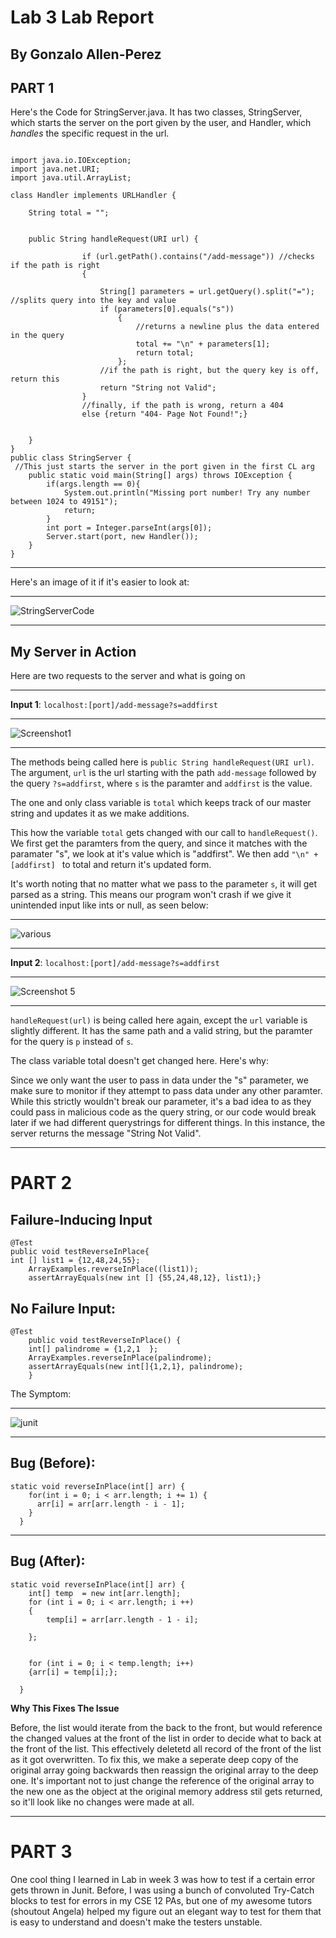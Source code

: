Lab 3 Lab Report
========

By Gonzalo Allen-Perez
-----

PART 1 
-----

Here's the Code for StringServer.java. It has two classes, StringServer, which starts the server on the port given by the user, and Handler, which _handles_ the specific request in the url.

```

import java.io.IOException;
import java.net.URI;
import java.util.ArrayList;

class Handler implements URLHandler {
    
    String total = "";
    

    public String handleRequest(URI url) {
        
                if (url.getPath().contains("/add-message")) //checks if the path is right
                {

                    String[] parameters = url.getQuery().split("="); //splits query into the key and value
                    if (parameters[0].equals("s"))
                        {
                            //returns a newline plus the data entered in the query
                            total += "\n" + parameters[1];
                            return total;
                        };
                    //if the path is right, but the query key is off, return this
                    return "String not Valid";
                }
                //finally, if the path is wrong, return a 404
                else {return "404- Page Not Found!";}
            
            
    }
}
public class StringServer {
 //This just starts the server in the port given in the first CL arg
    public static void main(String[] args) throws IOException {
        if(args.length == 0){
            System.out.println("Missing port number! Try any number between 1024 to 49151");
            return;
        }
        int port = Integer.parseInt(args[0]);
        Server.start(port, new Handler());
    }
}

```
***
Here's an image of it if it's easier to look at:

***

![StringServerCode](https://user-images.githubusercontent.com/106555298/214990735-72132937-5b9e-454c-992b-5587f59dc917.png)


***

My Server in Action
----

Here are two requests to the server and what is going on

***

__Input 1__: `localhost:[port]/add-message?s=addfirst`

***

![Screenshot1](https://user-images.githubusercontent.com/106555298/214988021-ab601de0-4723-484a-8984-786e736af3ca.png)

*** 

The methods being called here is `public String handleRequest(URI url)`. 
The argument, `url` is the url starting with the path `add-message` 
followed by the query `?s=addfirst`, where `s` is the paramter and `addfirst` is the value.

The one and only class variable is `total` which keeps track of our master string and updates it as we make additions.

This how the variable `total` gets changed with our call to `handleRequest()`. We first 
get the paramters from the query, and since it matches with the paramater "s", we 
look at it's value which is "addfirst". We then add `"\n" + [addfirst] ` to total 
and return it's updated form.


It's worth noting that no matter what we pass to the parameter `s`, it will get parsed as a string. This means 
our program won't crash if we give it unintended input like ints or null, as seen below:

***

![various](https://user-images.githubusercontent.com/106555298/214993264-b60f18d7-4124-4a93-9163-ccfcdca401db.png)


***

__Input 2__: `localhost:[port]/add-message?s=addfirst`

***

![Screenshot 5](https://user-images.githubusercontent.com/106555298/214993373-b10da2d8-2afb-4e0b-8abf-d60942088489.png)


***

`handleRequest(url)` is being called here again, except the `url` variable is slightly different. 
It has the same path and a valid string, but the paramter for the query is `p` instead of `s`.

The class variable total doesn't get changed here. Here's why:

Since we only want the user to pass in data under the "s" parameter, we make sure to monitor if they attempt 
to pass data under any other paramter. While this strictly wouldn't break our parameter, it's a bad idea to 
as they could pass in malicious code as the query string, or our code would break later if we had different 
querystrings for different things. In this instance, the server returns the message "String Not Valid".

***

PART 2
====

Failure-Inducing Input
----

```
@Test
public void testReverseInPlace{
int [] list1 = {12,48,24,55};
    ArrayExamples.reverseInPlace((list1));
    assertArrayEquals(new int [] {55,24,48,12}, list1);}
```
No Failure Input:
---
```
@Test 
	public void testReverseInPlace() {
    int[] palindrome = {1,2,1  };
    ArrayExamples.reverseInPlace(palindrome);
    assertArrayEquals(new int[]{1,2,1}, palindrome);
	}
```

The Symptom:

***

![junit](https://user-images.githubusercontent.com/106555298/215002199-cbcd24ef-f4e6-4416-9051-423d3d1a7365.png)


***

Bug (Before):
----

```
static void reverseInPlace(int[] arr) {
    for(int i = 0; i < arr.length; i += 1) {
      arr[i] = arr[arr.length - i - 1];
    }
  }
```

***

Bug (After):
---

```
static void reverseInPlace(int[] arr) {
    int[] temp  = new int[arr.length];
    for (int i = 0; i < arr.length; i ++)
    {
        temp[i] = arr[arr.length - 1 - i];
        
    };
    
   
    for (int i = 0; i < temp.length; i++)
    {arr[i] = temp[i];};
   
  }
```

__Why This Fixes The Issue__

Before, the list would iterate from the back to the front, but would reference the changed values at the front 
of the list in order to decide what to back at the front of the list. This effectively deletetd all record of the front 
of the list as it got overwritten. To fix this, we make a seperate deep copy of the original array going backwards
then reassign the original array to the deep one. It's important not to just change the reference of the original array
to the new one as the object at the original memory address stil gets returned, so it'll look like no changes were made at all. 

***

PART 3 
===

One cool thing I learned in Lab in week 3 was how to test if a certain error gets thrown in Junit. 
Before, I was using a bunch of convoluted Try-Catch blocks to test for errors in my CSE 12 PAs, but
one of my awesome tutors (shoutout Angela) helped my figure out an elegant way to test for them
that is easy to understand and doesn't make the testers unstable. 
